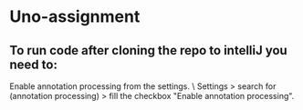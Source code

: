 # Uno-assignment
## To run code after cloning the repo to intelliJ you need to:
Enable annotation processing from the settings. \\
Settings > search for (annotation processing) > fill the checkbox "Enable annotation processing".
